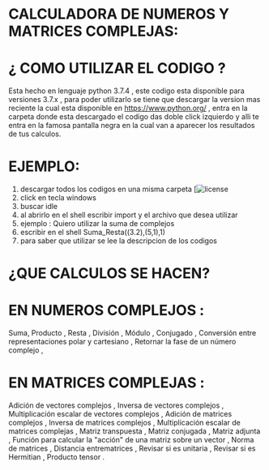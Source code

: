 # CALCULADORA DE NUMEROS Y MATRICES COMPLEJAS:

# ¿ COMO UTILIZAR EL CODIGO ?

Esta hecho en lenguaje python 3.7.4 , este codigo esta disponible para versiones 3.7.x , para poder utilizarlo se tiene que descargar
la version mas reciente la cual esta disponible en https://www.python.org/ , entra en la carpeta donde esta descargado el codigo 
das doble click izquierdo y alli te entra en la famosa pantalla negra en la cual van a aparecer los resultados de tus calculos.

# EJEMPLO:
1) descargar todos los codigos en una misma carpeta
[![license](D:\CNYT)
2) click en tecla windows
3) buscar idle
4) al abrirlo en el shell escribir import y el archivo que desea utilizar
5) ejemplo : Quiero utilizar la suma de complejos 
6) escribir en el shell Suma_Resta((3.2),(5,1),1)
7) para saber que utilizar se lee la descripcion de los codigos

#   ¿QUE CALCULOS SE HACEN?

# EN NUMEROS COMPLEJOS :

Suma,
Producto ,
Resta ,
División ,
Módulo ,
Conjugado ,
Conversión entre representaciones polar y cartesiano ,
Retornar la fase de un número complejo ,

# EN MATRICES COMPLEJAS :

Adición de vectores complejos ,
Inversa de vectores complejos ,
Multiplicación escalar de vectores complejos ,
Adición de matrices complejos ,
Inversa de matrices complejos ,
Multiplicación escalar de matrices complejas ,
Matriz transpuesta ,
Matriz conjugada ,
Matriz adjunta ,
Función para calcular la "acción" de una matriz sobre un vector ,
Norma de matrices ,
Distancia entrematrices ,
Revisar si es unitaria ,
Revisar si es Hermitian ,
Producto tensor .



